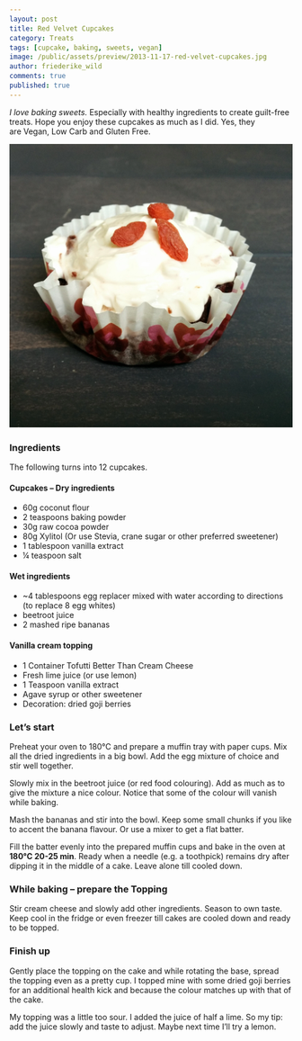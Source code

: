 ```yaml
---
layout: post
title: Red Velvet Cupcakes 
category: Treats
tags: [cupcake, baking, sweets, vegan]
image: /public/assets/preview/2013-11-17-red-velvet-cupcakes.jpg
author: friederike_wild
comments: true
published: true
---
```


*I love baking sweets.* Especially with healthy ingredients to create guilt-free treats. Hope you enjoy these cupcakes as much as I did. Yes, they are Vegan, Low Carb and Gluten Free.

<!--more-->

![The cupcakes](/public/assets/2013-11-17-red-velvet-cupcakes-result.jpg "The cupcakes")

### Ingredients

The following turns into 12 cupcakes.
#### Cupcakes – Dry ingredients
* 60g coconut flour
* 2 teaspoons baking powder
* 30g raw cocoa powder
* 80g Xylitol (Or use Stevia, crane sugar or other preferred sweetener)
* 1 tablespoon vanilla extract
* ¼ teaspoon salt

#### Wet ingredients
* ~4 tablespoons egg replacer mixed with water according to directions (to replace 8 egg whites)
* beetroot juice
* 2 mashed ripe bananas

#### Vanilla cream topping
* 1 Container Tofutti Better Than Cream Cheese
* Fresh lime juice (or use lemon)
* 1 Teaspoon vanilla extract
* Agave syrup or other sweetener
* Decoration: dried goji berries


### Let’s start
Preheat your oven to 180°C and prepare a muffin tray with paper cups.
Mix all the dried ingredients in a big bowl. Add the egg mixture of choice and stir well together.

Slowly mix in the beetroot juice (or red food colouring). Add as much as to give the mixture a nice colour. Notice that some of the colour will vanish while baking.

Mash the bananas and stir into the bowl. Keep some small chunks if you like to accent the banana flavour. Or use a mixer to get a flat batter.

Fill the batter evenly into the prepared muffin cups and bake in the oven at **180°C 20-25 min**. Ready when a needle (e.g. a toothpick) remains dry after dipping it in the middle of a cake. Leave alone till cooled down.

### While baking – prepare the Topping
Stir cream cheese and slowly add other ingredients. Season to own taste. Keep cool in the fridge or even freezer till cakes are cooled down and ready to be topped.

### Finish up
Gently place the topping on the cake and while rotating the base, spread the topping even as a pretty cup. I topped mine with some dried goji berries for an additional health kick and because the colour matches up with that of the cake.

My topping was a little too sour. I added the juice of half a lime. So my tip: add the juice slowly and taste to adjust. Maybe next time I’ll try a lemon.

